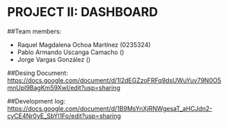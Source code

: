 # PROJECT II: DASHBOARD

##Team members:
- Raquel Magdalena Ochoa Martínez (0235324)
- Pablo Armando Uscanga Camacho ()
- Jorge Vargas González ()

##Desing Document:
https://docs.google.com/document/d/1l2dEGZzoFRFq9dsUWuYuv79N0O5mnUpl9BagKm59XwI/edit?usp=sharing

##Development log:
https://docs.google.com/document/d/1B9MsYnXjRNWgesaT_aHCJdn2-cyCE4Nr0yE_SbYl1Fo/edit?usp=sharing

